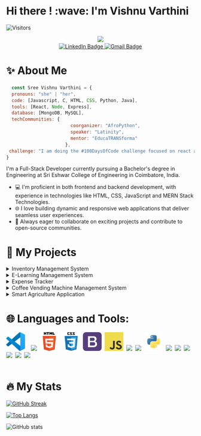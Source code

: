 <h1>
  Hi there ! :wave: I'm Vishnu Varthini
</h1>

![Visitors](https://api.visitorbadge.io/api/visitors?path=https%3A%2F%2Fgithub.com%2FSree-Vishnu-Varthini%2FSree-Vishnu-Varthini%2Fgithub-visitors-badge&label=PROFILE%20VIEWS&labelColor=%23697689&countColor=%2302066f&style=default&labelStyle=none)

<div id="header" align="center">
  <img src="https://media.giphy.com/media/v1.Y2lkPTc5MGI3NjExaDNpb29zZG84azNycmI2cnljNHNidDl3ZHR1Y242MW0ycWF5d3NnbSZlcD12MV9pbnRlcm5hbF9naWZfYnlfaWQmY3Q9Zw/L1R1tvI9svkIWwpVYr/giphy.gif" width="850"/>
</div>

<div id="badges" align="center" >
  <a href="https://www.linkedin.com/in/sree-vishnu-varthini-s">
    <img src="https://img.shields.io/badge/LinkedIn-blue?style=for-the-badge&logo=linkedin&logoColor=white" alt="LinkedIn Badge"/>
  </a>
  <a href="mailto:sreevishnuvarthini@gmail.com">
    <img src="https://img.shields.io/badge/Gmail-red?style=for-the-badge&logo=gmail&logoColor=white" alt="Gmail Badge"/>
  </a>
</div>

# :sparkles: About Me

```js
  const Sree Vishnu Varthini = {
  pronouns: "she" | "her",
  code: [Javascript, C, HTML, CSS, Python, Java],
  tools: [React, Node, Express],
  database: [MongoDB, MySQL],
  techCommunities: {
                        coorganizer: "AfroPython",
                        speaker: "Latinity",
                        mentor: "EducaTRANSforma"
                      },
 challenge: "I am doing the #100DaysOfCode challenge focused on react and typescript"
}
```

I'm a Full-Stack Developer currently pursuing a Bachelor's degree in Engineering at Sri Eshwar College of Engineering in Coimbatore, India.
- 💻 I'm proficient in both frontend and backend development, with experience in technologies like HTML, CSS, JavaScript and MERN Stack Technologies.
- 🌐 I love building dynamic and responsive web applications that deliver seamless user experiences.
- 🚀 Always eager to collaborate on exciting projects and contribute to open-source communities.

# :star2: My Projects
<details> 
  <summary> Inventory Management System </summary>
    <ul> <li> Developed an Inventory Management System  using MERN Stack, enabling easy stock tracking and management. </li> 
    <li> Implemented secure authentication, an intuitive user interface along  with CRUD operations  for a smooth app  experience. </li>
    <li> <strong>Tech Stack:</strong> <em>HTML, CSS, Javascript, MongoDB, Express.js, Node.js, React.js. </em>em></li></ul> 
</details>

<details> 
  <summary> E-Learning Management System </summary>
    <ul> <li>Developed an E-Learning Management System (E-LMS) using JavaFX and MySQL, facilitating seamless course delivery and management. </li> 
    <li> Implemented secure authentication, access controls, and an intuitive user interface for an enriched learning experience. </li> 
    <li><strong>Tech Stack:</strong> <em> Java, JavaFX , MySQL </em>em></li></ul> 
</details>

<details> 
  <summary> Expense Tracker </summary>
   <li></ul> Independently developed a Python-based Expense Tracker Application with a user-friendly graphical user interface (GUI) using Tkinter. </li>
   <li>The application facilitates the efficient management of expenses, enabling users to add, delete, and categorize expenses based on date and description. </li>
   <li><strong>Tech Stack:</strong> <em>Python, Tkinter</em> </li></ul> 
</details>

<details> 
  <summary> Coffee Vending Machine Management System </summary>
    <ul><li>Developed a coffee vending machine management system using Java and JavaFX, providing users with an intuitive and visually appealing experience.</li>
    <li>Integrated MongoDB database to store and manage vending machine data, ensuring efficient data retrieval and storage.</li>
    <li><strong>Tech Stack:</strong> <em>Java, JavaFX, MongoDB</em></li></ul>
</details>

<details> 
  <summary> Smart Agriculture Application </summary>
    <ul><li> Designed and developed a Smart Agriculture Application for real-time monitoring and efficient irrigation management.</li>
    <li>The application continuously tracks critical environmental parameters, including humidity, soil moisture, and temperature, and automatically activates the irrigation system when conditions deviate from set parameters.</li>
    <li><strong>Tech Stack:</strong> <em>NodeMCU, Temperature, Soil moisture and DHT11 sensor, Arduino IDE, Blynk</em></li></ul>
</details>

# :globe_with_meridians: Languages and Tools:
<div>
  <img width=50px src="https://raw.githubusercontent.com/github/explore/80688e429a7d4ef2fca1e82350fe8e3517d3494d/topics/visual-studio-code/visual-studio-code.png">&nbsp;&nbsp;&nbsp;
  <img width=50px src="https://cdn.freebiesupply.com/logos/large/2x/eclipse-11-logo-png-transparent.png">&nbsp;
  <img width=50px src="https://raw.githubusercontent.com/github/explore/80688e429a7d4ef2fca1e82350fe8e3517d3494d/topics/html/html.png">&nbsp;
  <img width=50px src="https://raw.githubusercontent.com/github/explore/80688e429a7d4ef2fca1e82350fe8e3517d3494d/topics/css/css.png">&nbsp;
  <img width=50px src="https://raw.githubusercontent.com/github/explore/80688e429a7d4ef2fca1e82350fe8e3517d3494d/topics/bootstrap/bootstrap.png">&nbsp;
  <img width=50px src="https://raw.githubusercontent.com/github/explore/80688e429a7d4ef2fca1e82350fe8e3517d3494d/topics/javascript/javascript.png">&nbsp;
  <img width=50px src="https://seeklogo.com/images/N/nodejs-logo-FBE122E377-seeklogo.com.png">&nbsp;
  <img width=50px src="https://cdn4.iconfinder.com/data/icons/logos-3/600/React.js_logo-1024.png">&nbsp;
  <img width=50px src="https://raw.githubusercontent.com/github/explore/80688e429a7d4ef2fca1e82350fe8e3517d3494d/topics/python/python.png">&nbsp;
  <img width=50px src="https://upload.wikimedia.org/wikipedia/commons/1/18/C_Programming_Language.svg">&nbsp;
  <img width=50px src="https://brandslogos.com/wp-content/uploads/images/large/java-logo-1.png">&nbsp;
  <img width=50px src="https://cdn.icon-icons.com/icons2/2415/PNG/512/mongodb_original_logo_icon_146424.png">&nbsp;
  <img width=50px src="https://www.pngkey.com/png/full/269-2693201_mysql-logo-circle-png.png">&nbsp;
  <img width=50px src="https://cdn.iconscout.com/icon/free/png-256/free-git-18-1175219.png?f=webp">&nbsp;
  <img width=50px src="https://static-00.iconduck.com/assets.00/apps-arduino-icon-256x256-mp2raho4.png">&nbsp;

</div>

</br>

# :fire: My Stats

[![GitHub Streak](https://github-readme-streak-stats.herokuapp.com?user=Sree-Vishnu-Varthini&theme=vision-friendly-dark&card_width=850)](https://git.io/streak-stats)
  
[![Top Langs](https://github-readme-stats-git-masterrstaa-rickstaa.vercel.app/api/top-langs/?username=Sree-Vishnu-Varthini&layout=compact&theme=vision-friendly-dark&card_width=850&border_color=FFFFFF)](https://github.com/Sree-Vishnu-Varthini/github-readme-stats)

![GitHub stats](https://github-readme-stats.vercel.app/api?username=Sree-Vishnu-Varthini&theme=vision-friendly-dark&border_color=FFFFFF&card_width=850&show_icons=true)

<!---
Sree-Vishnu-Varthini/Sree-Vishnu-Varthini is a ✨ special ✨ repository because its `README.md` (this file) appears on your GitHub profile.
You can click the Preview link to take a look at your changes.
--->

